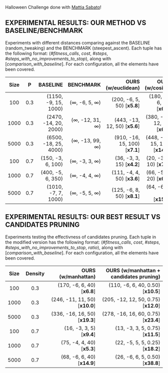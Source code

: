 Halloween Challenge done with [Mattia Sabato](https://github.com/Mattizza)!

## EXPERIMENTAL RESULTS: OUR METHOD VS BASELINE/BENCHMARK

Experiments with different distances comparing against the BASELINE (random_tweaking) and the BENCHMARK (steepest_ascent). Each tuple has the following format: (*#fitness_calls*, *cost*, *#steps*, *#steps_with_no_improvements_to_stop*), along with [*comparison_with_baseline*]. For each configuration, all the elements have been covered.

| Size | P       | BASELINE              | BENCHMARK                      | OURS (w/euclidean)             | OURS (w/cosine)                 | OURS (w/manhattan)             |
|:----:|:-------:|----------------------:|-------------------------------:|-------------------------------:|--------------------------------:|-------------------------------:|
| 100  | 0.3     | (1150, -9, 15, 1000)  | ($\infty$, -6, 5, $\infty$)    | (200, -6, 5, 50) [**x5.8**]    | (180, -6, 6, 50) [**x6.4**]     | (170, -6, 6, 40) [**x6.8**]    |
| 1000 | 0.3     | (2470, -14, 20, 2000) | ($\infty$, -12, 31, $\infty$)  | (443, -13, 12, 50) [**x5.6**]  | (380, -12, 12, 50) [**x6.5**]   | (246, -11, 11, 50) [**x10.0**] |
| 5000 | 0.3     | (6500, -18, 25, 4000) | ($\infty$, -13, 99, $\infty$)  | (910, -16, 15, 100) [**x7.1**] | (448, -15, 15, 100) [**x14.5**] | (336, -16, 16, 50) [**x19.3**] |
| 100  | 0.7     | (150, -3, 6, 100)     | ($\infty$, -3, 3, $\infty$)    | (36, -3, 3, 15) [**x4.2**]     | (20, -3, 3, 10) [**x7.5**]      | (16, -3, 3, 5) [**x9.4**]      |
| 1000 | 0.7     | (400, -5, 6, 350)     | ($\infty$, -4, 4, $\infty$)    | (111, -4, 4, 50) [**x3.6**]    | (66, -5, 5, 20) [**x6.1**]      | (75, -4, 4, 40) [**x5.3**]     |
| 5000 | 0.7     | (1010, -7, 7, 1000)   | ($\infty$, -5, 5, $\infty$)    | (125, -6, 8, 50) [**x8.1**]    | (64, -6, 6, 20) [**x15.8**]     | (68, -6, 6, 40) [**x14.9**]    |

## EXPERIMENTAL RESULTS: OUR BEST RESULT VS CANDIDATES PRUNING

Experiments testing the effectivness of candidates pruning. Each tuple in the modified version has the following format: (*#fitness_calls*, *cost*, *#steps*, *#steps_with_no_improvements_to_stop*, *ratio*), along with [*comparison_with_baseline*]. For each configuration, all the elements have been covered.


| Size | Density | OURS (w/manhattan)             | OURS (w/manhattan + candidates pruning) |
|:----:|:-------:|-------------------------------:|----------------------------------------:|
| 100  | 0.3     | (170, -6, 6, 40) [**x6.8**]    | (110, -6, 6, 40, 0.50) [**x10.5**]      |
| 1000 | 0.3     | (246, -11, 11, 50) [**x10.0**] | (205, -12, 12, 50, 0.75) [**x12.0**]    |
| 5000 | 0.3     | (336, -16, 16, 50) [**x19.3**] | (278, -16, 16, 60, 0.75) [**x23.4**]    |
| 100  | 0.7     | (16, -3, 3, 5) [**x9.4**]      | (13, -3, 3, 5, 0.75) [**x11.5**]        |
| 1000 | 0.7     | (75, -4, 4, 40) [**x5.3**]     | (22, -5, 5, 5, 0.25) [**x18.2**]        |
| 5000 | 0.7     | (68, -6, 6, 40) [**x14.9**]    | (26, -6, 6, 5, 0.50) [**x38.8**]        |
